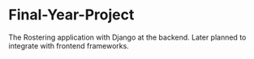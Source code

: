 # Final-Year-Project
The Rostering application with Django at the backend. Later planned to integrate with frontend frameworks.
